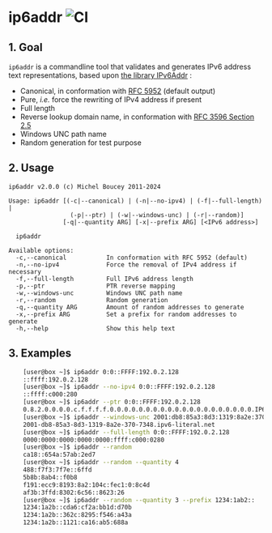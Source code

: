 # ip6addr ![CI](https://github.com/MichelBoucey/ip6addr/actions/workflows/haskell-ci.yml/badge.svg)

## 1. Goal

`ip6addr` is a commandline tool that validates and generates IPv6 address text representations, based upon [the library IPv6Addr](https://github.com/MichelBoucey/IPv6Addr) :

* Canonical, in conformation with [RFC 5952](https://www.rfc-editor.org/rfc/rfc5952) (default output)
* Pure, *i.e.* force the rewriting of IPv4 address if present
* Full length
* Reverse lookup domain name, in conformation with [RFC 3596 Section 2.5](https://www.rfc-editor.org/rfc/rfc3596#section-2.5)
* Windows UNC path name
* Random generation for test purpose  

## 2. Usage

```
ip6addr v2.0.0 (c) Michel Boucey 2011-2024

Usage: ip6addr [(-c|--canonical) | (-n|--no-ipv4) | (-f|--full-length) |
                 (-p|--ptr) | (-w|--windows-unc) | (-r|--random)]
               [-q|--quantity ARG] [-x|--prefix ARG] [<IPv6 address>]

  ip6addr

Available options:
  -c,--canonical           In conformation with RFC 5952 (default)
  -n,--no-ipv4             Force the removal of IPv4 address if necessary
  -f,--full-length         Full IPv6 address length
  -p,--ptr                 PTR reverse mapping
  -w,--windows-unc         Windows UNC path name
  -r,--random              Random generation
  -q,--quantity ARG        Amount of random addresses to generate
  -x,--prefix ARG          Set a prefix for random addresses to generate
  -h,--help                Show this help text
```

## 3. Examples

```bash
    [user@box ~]$ ip6addr 0:0::FFFF:192.0.2.128  
    ::ffff:192.0.2.128  
    [user@box ~]$ ip6addr --no-ipv4 0:0::FFFF:192.0.2.128
    ::ffff:c000:280  
    [user@box ~]$ ip6addr --ptr 0:0::FFFF:192.0.2.128
    0.8.2.0.0.0.0.c.f.f.f.f.0.0.0.0.0.0.0.0.0.0.0.0.0.0.0.0.0.0.0.0.IP6.ARPA.
    [user@box ~]$ ip6addr --windows-unc 2001:db8:85a3:8d3:1319:8a2e:370:7348
    2001-db8-85a3-8d3-1319-8a2e-370-7348.ipv6-literal.net
    [user@box ~]$ ip6addr --full-length 0:0::FFFF:192.0.2.128
    0000:0000:0000:0000:0000:ffff:c000:0280
    [user@box ~]$ ip6addr --random
    ca18::654a:57ab:2ed7
    [user@box ~]$ ip6addr --random --quantity 4
    488:f7f3:7f7e::6ffd
    5b8b:8ab4::f0b8
    f191:ecc9:8193:8a2:104c:fec1:0:8c4d
    af3b:3ffd:8302:6c56::8623:26
    [user@box ~]$ ip6addr --random --quantity 3 --prefix 1234:1ab2::
    1234:1a2b::cda6:cf2a:bb1d:d70b
    1234:1a2b::362c:8295:f546:a43a  
    1234:1a2b::1121:ca16:ab5:688a  
```

